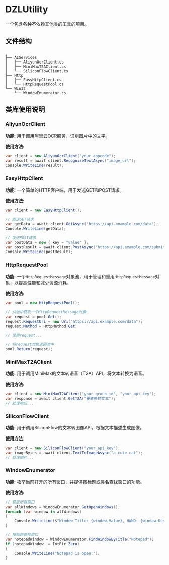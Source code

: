 # DZLUtility

一个包含各种不依赖其他类的工具的项目。

## 文件结构

```
.
├── AIServices
│   ├── AliyunOcrClient.cs
│   ├── MiniMaxT2AClient.cs
│   └── SiliconFlowClient.cs
├── Http
│   ├── EasyHttpClient.cs
│   └── HttpRequestPool.cs
└── Win32
    └── WindowEnumerator.cs
```

## 类库使用说明

### AliyunOcrClient

**功能:** 用于调用阿里云OCR服务，识别图片中的文字。

**使用方法:**

```csharp
var client = new AliyunOcrClient("your_appcode");
var result = await client.RecognizeTextAsync("image_url");
Console.WriteLine(result);
```

### EasyHttpClient

**功能:** 一个简单的HTTP客户端，用于发送GET和POST请求。

**使用方法:**

```csharp
var client = new EasyHttpClient();

// 发送GET请求
var getData = await client.GetAsync("https://api.example.com/data");
Console.WriteLine(getData);

// 发送POST请求
var postData = new { key = "value" };
var postResult = await client.PostAsync("https://api.example.com/submit", postData);
Console.WriteLine(postResult);
```

### HttpRequestPool

**功能:** 一个`HttpRequestMessage`对象池，用于管理和重用`HttpRequestMessage`对象，以提高性能和减少资源消耗。

**使用方法:**

```csharp
var pool = new HttpRequestPool();

// 从池中获取一个HttpRequestMessage对象
var request = pool.Get();
request.RequestUri = new Uri("https://api.example.com/data");
request.Method = HttpMethod.Get;

// 使用request...

// 将request对象返回池中
pool.Return(request);
```

### MiniMaxT2AClient

**功能:** 用于调用MiniMax的文本转语音（T2A）API，将文本转换为语音。

**使用方法:**

```csharp
var client = new MiniMaxT2AClient("your_group_id", "your_api_key");
var response = await client.GetT2A("要转换的文本");
// 处理响应...
```

### SiliconFlowClient

**功能:** 用于调用SiliconFlow的文本转图像API，根据文本描述生成图像。

**使用方法:**

```csharp
var client = new SiliconFlowClient("your_api_key");
var imageBytes = await client.TextToImageAsync("a cute cat");
// 处理图片...
```

### WindowEnumerator

**功能:** 枚举当前打开的所有窗口，并提供按标题或类名查找窗口的功能。

**使用方法:**

```csharp
// 获取所有窗口
var allWindows = WindowEnumerator.GetOpenWindows();
foreach (var window in allWindows)
{
    Console.WriteLine($"Window Title: {window.Value}, HWND: {window.Key}");
}

// 按标题查找窗口
var notepadWindow = WindowEnumerator.FindWindowByTitle("Notepad");
if (notepadWindow != IntPtr.Zero)
{
    Console.WriteLine("Notepad is open.");
}
```
